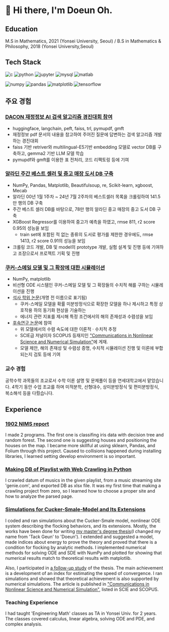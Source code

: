 # :wave: Hi there, I'm Doeun Oh.

## Education
M.S in Mathematics, 2021 (Yonsei University, Seoul) / B.S in Mathematics & Philosophy, 2018 (Yonsei University,Seoul)

## Tech Stack
![c](https://img.shields.io/badge/C-a8b9cc?style=flat-square&logo=c&logoColor=black) ![python](https://img.shields.io/badge/Python-3776ab?style=flat-square&logo=python&logoColor=white) ![jupyter](https://img.shields.io/badge/Jupyter-f37626?style=flat-square&logo=jupyter&logoColor=white) ![mysql](https://img.shields.io/badge/mysql-4479A1?style=flat-square&logo=mysql&logoColor=white) ![matlab](https://img.shields.io/badge/MATLAB-0076a8?style=flat-square&logo=mathworks&logoColor=white)

![numpy](https://img.shields.io/badge/NumPy-013243?style=flat-square&logo=numpy&logoColor=white) ![pandas](https://img.shields.io/badge/pandas-150458?style=flat-square&logo=pandas&logoColor=white) ![matplotlib](https://img.shields.io/badge/matplotlib-11557c?style=flat-square) ![tensorflow](https://img.shields.io/badge/TensorFlow-ff6f00?style=flat-square&logo=tensorflow&logoColor=white)

## 주요 경험
### [DACON 재정정보 AI 검색 알고리즘 경진대회 참여](https://github.com/theNocturni/WASSUP-DACON-FinAI)
- huggingface, langchain, peft, faiss, trl, pymupdf, gmft
- 재정정보 pdf 문서의 내용을 참고하여 주어진 질문에 답변하는 검색 알고리즘 개발하는 경진대회
- faiss 기반 retriver와 multilingual-E5기반 embedding 모델로 vector DB를 구축하고, gemma2 기반 LLM 모델 학습
- pymupdf와 gmft를 이용한 표 전처리, 코드 리팩토링 등에 기여

### [알라딘 주간 베스트 셀러 및 중고 매장 도서 DB 구축](https://github.com/kdt-3-second-Project/aladin_usedbook)
- NumPy, Pandas, Matplotlib, Beautifulsoup, re, Scikit-learn, xgboost, Mecab
- 알라딘 00년 1월 1주차 ~ 24년 7월 2주차의 베스트셀러 목록을 크롤링하여 141.5만 행의 DB 구축
- 주간 베스트 셀러 DB를 바탕으로, 78만 행의 알라딘 중고 매장의 중고 도서 DB 구축
- XGBoost Regressor를 이용하여 중고가 예측을 하였고, rmse 811, r2 score 0.95의 성능을 보임
  - train set에 포함된 적 없는 종류의 도서로 평가를 제한한 경우에도, rmse 1413, r2 score 0.91의 성능을 보임 
- 크롤링 코드 개발, DB 및 model의 prototype 개발, 실험 설계 및 진행 등에 기여하고 조장으로서 프로젝트 기획 및 진행

### [쿠커-스메일 모델 및 그 확장에 대한 시뮬레이션](https://github.com/doeun-235/Cucker-Smale-Model)
- NumPy, matplotlib
- 비선형 ODE 시스템인 쿠커-스메일 모델 및 그 확장들의 수치적 해를 구하는 시뮬레이션을 진행
- [석사 학위 논문](http://www.riss.kr/search/detail/DetailView.do?p_mat_type=be54d9b8bc7cdb09&control_no=c40c7fb1b28114ebffe0bdc3ef48d419)(개명 전 이름으로 표기됨)
  - 쿠커-스메일 모델을 확률 미분방정식으로 확장한 모델을 하나 제시하고 특정 상호작용 하의 동기화 현상을 기술하는 
  - 에너지 관련 지표를 제시해 특정 조건에서의 해의 존재성과 수렴성을 보임
- [후속연구 논문](https://arxiv.org/abs/2105.07353)에 참여
  - 위 모델에서의 수렴 속도에 대한 이론적 · 수치적 추정
  - SCIE급 저널이자 SCOPUS 등재지인 ["Communications in Nonlinear Science and Numerical Simulation"](https://www.sciencedirect.com/science/article/pii/S1007570422001265?dgcid=coauthor)에 게재.
  - 모델 제안, 해의 존재성 및 수렴성 증명, 수치적 시뮬레이션 진행 및 이론에 부합되는지 검토 등에 기여

### 교수 경험
공학수학 과목들의 조교로서 수학 이론 설명 및 문제풀이 등을 연세대학교에서 맡았습니다. 4학기 동안 수업 조교를 하며 미적분학, 선형대수, 상미분방정식 및 편미분방정식, 복소해석 등을 다뤘습니다.

## Experience
### [1902 NIMS report](https://github.com/neulbo-187/1902-NIMS-report)
I made 2 programs. The first one is classifing iris data with decision tree and random forest. The second one is suggesting houses and positioning the houses on the map. I became more skillful at using sklearn, Pandas, and Folium through this project. Caused to collisions happened during installing libraries, I learned setting develop environment is so important. 

### [Making DB of Playlist with Web Crawling in Python](https://github.com/neulbo-187/making-DB-with-crawling)
I crawled datum of musics in the given playlist, from a music streaming site 'genie.com', and exported DB as xlsx file. It was my first time that making a crawling project from zero, so I learned how to choose a proper site and how to analyze the parsed page.

### [Simulations for Cucker-Smale-Model and Its Extensions](https://github.com/doeun-235/Cucker-Smale-Model)
I coded and ran simulations about the Cucker-Smale model, nonlinear ODE system describing the flocking behaviors, and its extensions. Mostly, the works have been done for writing [my master's degree thesis](http://www.riss.kr/search/detail/DetailView.do?p_mat_type=be54d9b8bc7cdb09&control_no=c40c7fb1b28114ebffe0bdc3ef48d419)(I changed my name from 'Tack Geun' to 'Doeun'). I extended and suggested a model, made indices about energy to prove the theory and proved that there is a condition for flocking by analytic methods. I implemented numerical methods for solving ODE and SDE with NumPy and plotted for showing that numerical results match to theoretical results with matplotlib.

Also, I participated in [a follow-up study](https://arxiv.org/abs/2105.07353) of the thesis. The main achievement is a development of an index for estimating the speed of convergence. I ran simulations and showed that theoretical achievement is also supported by numerical simulations. The article is published in ["Communications in Nonlinear Science and Numerical Simulation"](https://www.sciencedirect.com/science/article/pii/S1007570422001265?dgcid=coauthor), listed in SCIE and SCOPUS. 

### Teaching Experience
I had taught 'Engineering Math' classes as TA in Yonsei Univ. for 2 years. The classes covered calculus, linear algebra, solving ODE and PDE, and complex analysis. 

<!--
**neulbo-187/neulbo-187** is a ✨ _special_ ✨ repository because its `README.md` (this file) appears on your GitHub profile.

Here are some ideas to get you started:

- 🔭 I’m currently working on ...
- 🌱 I’m currently learning ...
- 👯 I’m looking to collaborate on ...
- 🤔 I’m looking for help with ...
- 💬 Ask me about ...
- 📫 How to reach me: ...
- 😄 Pronouns: ...
- ⚡ Fun fact: ...
-->
